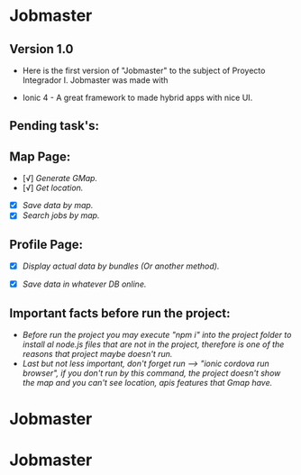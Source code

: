 # Jobmaster
## Version 1.0

- Here is the first version of "Jobmaster" to the subject of Proyecto Integrador I.
Jobmaster was made with

* Ionic 4 - A great framework to made hybrid apps with nice UI.

## Pending task's:
## Map Page:
- [√] _Generate GMap._
- [√] _Get location._
- [x] _Save data by map._
- [x] _Search jobs by map._

## Profile Page:
- [x] _Display actual data by bundles (Or another method)._
- [x] _Save data in whatever DB online._



## Important facts before run the project:
- _Before run the project you may execute "npm i" into the project folder to install al node.js files that are not in the project, therefore is one of the reasons that project maybe doesn't run._
- _Last but not less important, don't forget run --> "ionic cordova run browser", if you don't run by this command, the project doesn't show the map and you can't see location, apis features that Gmap have._
# Jobmaster
# Jobmaster
